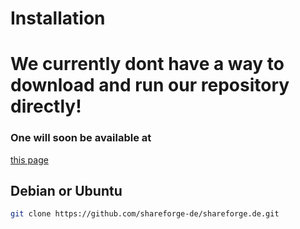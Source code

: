 # Installation

# We currently dont have a way to download and run our repository directly!
### One will soon be available at 
[this page](https://git.shareforge.de)

## Debian or Ubuntu

```bash
git clone https://github.com/shareforge-de/shareforge.de.git
```